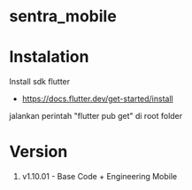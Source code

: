 # sentra_mobile

# Instalation

Install sdk flutter
- https://docs.flutter.dev/get-started/install

jalankan perintah "flutter pub get" di root folder

# Version
1. v1.10.01 - Base Code + Engineering Mobile
